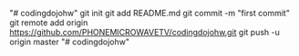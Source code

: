 "# codingdojohw"  git init git add README.md git commit -m "first commit" git remote add origin https://github.com/PHONEMICROWAVETV/codingdojohw.git git push -u origin master
"# codingdojohw" 
